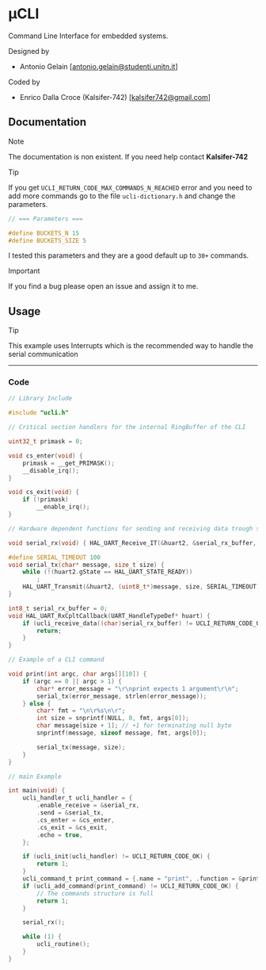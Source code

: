 # μCLI

Command Line Interface for embedded systems.

Designed by

- Antonio Gelain [antonio.gelain@studenti.unitn.it]

Coded by

- Enrico Dalla Croce (Kalsifer-742) [kalsifer742@gmail.com]

## Documentation

> [!NOTE]
> The documentation is non existent. If you need help contact **Kalsifer-742**

> [!TIP]
> If you get `UCLI_RETURN_CODE_MAX_COMMANDS_N_REACHED` error and you need to add more commands go to the file `ucli-dictionary.h` and change the parameters.
>
> ```C
> // === Parameters ===
> 
> #define BUCKETS_N 15
> #define BUCKETS_SIZE 5
> ```
>
> I tested this parameters and they are a good default up to `30+` commands.

> [!IMPORTANT]
> If you find a bug please open an issue and assign it to me.

## Usage

> [!TIP]
> This example uses Interrupts which is the recommended way to handle the serial communication

---

### Code

```C
// Library Include

#include "ucli.h"

// Critical section handlers for the internal RingBuffer of the CLI

uint32_t primask = 0;

void cs_enter(void) {
    primask = __get_PRIMASK();
    __disable_irq();
}

void cs_exit(void) {
    if (!primask)
        __enable_irq();
}

// Hardware dependent functions for sending and receiving data trough serial

void serial_rx(void) { HAL_UART_Receive_IT(&huart2, &serial_rx_buffer, 1); }

#define SERIAL_TIMEOUT 100
void serial_tx(char* message, size_t size) {
    while (!(huart2.gState == HAL_UART_STATE_READY))
        ;
    HAL_UART_Transmit(&huart2, (uint8_t*)message, size, SERIAL_TIMEOUT);
}

int8_t serial_rx_buffer = 0;
void HAL_UART_RxCpltCallback(UART_HandleTypeDef* huart) {
    if (ucli_receive_data((char)serial_rx_buffer) != UCLI_RETURN_CODE_OK) {
        return;
    }
}

// Example of a CLI command

void print(int argc, char args[][10]) {
    if (argc == 0 || argc > 1) {
        char* error_message = "\r\nprint expects 1 argument\r\n";
        serial_tx(error_message, strlen(error_message));
    } else {
        char* fmt = "\n\r%s\n\r";
        int size = snprintf(NULL, 0, fmt, args[0]);
        char message[size + 1]; // +1 for terminating null byte
        snprintf(message, sizeof message, fmt, args[0]);

        serial_tx(message, size);
    }
}

// main Example

int main(void) {
    ucli_handler_t ucli_handler = {
        .enable_receive = &serial_rx,
        .send = &serial_tx,
        .cs_enter = &cs_enter,
        .cs_exit = &cs_exit,
        .echo = true,
    };

    if (ucli_init(ucli_handler) != UCLI_RETURN_CODE_OK) {
        return 1;
    }
    ucli_command_t print_command = {.name = "print", .function = &print};
    if (ucli_add_command(print_command) != UCLI_RETURN_CODE_OK) {
        // The commands structure is full
        return 1;
    }

    serial_rx();

    while (1) {
        ucli_routine();
    }
}
```
